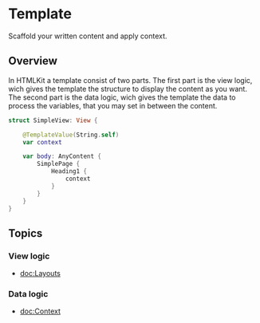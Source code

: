 # Template

Scaffold your written content and apply context.


## Overview

In HTMLKit a template consist of two parts. The first part is the view logic, wich gives the template the structure to display the content as you want. The second part is the data logic, wich gives the template the data to process the variables, that you may set in between the content.

```swift
struct SimpleView: View {

    @TemplateValue(String.self)
    var context

    var body: AnyContent {
        SimplePage {
            Heading1 {
                context
            }
        }
    }
}
```

## Topics

### View logic

- <doc:Layouts>

### Data logic

- <doc:Context>
